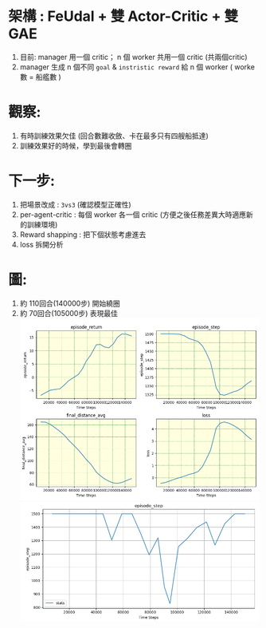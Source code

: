 # 架構 : FeUdal + 雙 Actor-Critic + 雙 GAE
1. 目前: manager 用一個 critic； n 個 worker 共用一個 critic (共兩個critic)
2. manager 生成 n 個不同 `goal` & `instristic reward` 給 n 個 worker ( worke數 = 船艦數 )

# 觀察:
1. 有時訓練效果欠佳 (回合數難收斂、卡在最多只有四艘船抵達)
2. 訓練效果好的時候，學到最後會轉圈

# 下一步:
1. 把場景改成 : `3vs3` (確認模型正確性)
2. per-agent-critic : 每個 worker 各一個 critic (方便之後任務差異大時適應新的訓練環境)
3. Reward shapping : 把下個狀態考慮進去
4. loss 拆開分析

# 圖:
1. 約 110回合(140000步) 開始繞圈
2. 約 70回合(105000步) 表現最佳
![image](https://github.com/Yuu-Hsuan/CMO/blob/main/5vs5_new/0709_1035/graph/1.png)
![image](https://github.com/Yuu-Hsuan/CMO/blob/main/5vs5_new/0709_1035/graph/2.png)
